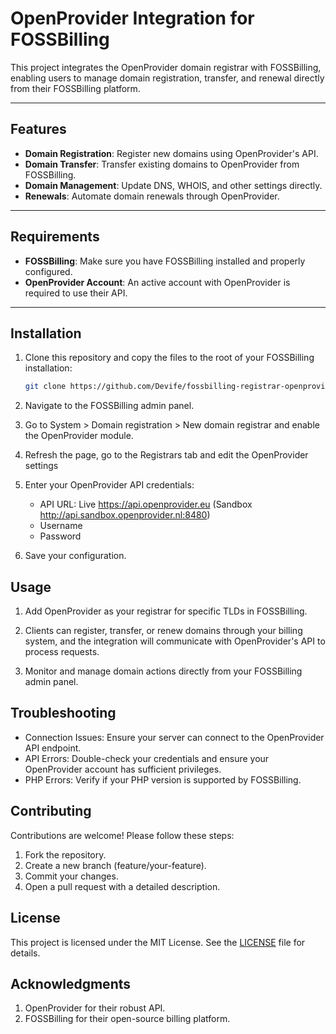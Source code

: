 # OpenProvider Integration for FOSSBilling

This project integrates the OpenProvider domain registrar with FOSSBilling, enabling users to manage domain registration, transfer, and renewal directly from their FOSSBilling platform.

---

## Features

- **Domain Registration**: Register new domains using OpenProvider's API.
- **Domain Transfer**: Transfer existing domains to OpenProvider from FOSSBilling.
- **Domain Management**: Update DNS, WHOIS, and other settings directly.
- **Renewals**: Automate domain renewals through OpenProvider.

---

## Requirements

- **FOSSBilling**: Make sure you have FOSSBilling installed and properly configured.
- **OpenProvider Account**: An active account with OpenProvider is required to use their API.

---

## Installation

1. Clone this repository and copy the files to the root of your FOSSBilling installation:
   ```bash
   git clone https://github.com/Devife/fossbilling-registrar-openprovider.git
   ```
1. Navigate to the FOSSBilling admin panel.

1. Go to System > Domain registration > New domain registrar and enable the OpenProvider module.

1. Refresh the page, go to the Registrars tab and edit the OpenProvider settings

1. Enter your OpenProvider API credentials:
   - API URL: Live https://api.openprovider.eu (Sandbox http://api.sandbox.openprovider.nl:8480)
   - Username
   - Password
1. Save your configuration.

## Usage

1. Add OpenProvider as your registrar for specific TLDs in FOSSBilling.

1. Clients can register, transfer, or renew domains through your billing system, and the integration will communicate with OpenProvider's API to process requests.

1. Monitor and manage domain actions directly from your FOSSBilling admin panel.

## Troubleshooting

- Connection Issues: Ensure your server can connect to the OpenProvider API endpoint.
- API Errors: Double-check your credentials and ensure your OpenProvider account has sufficient privileges.
- PHP Errors: Verify if your PHP version is supported by FOSSBilling.

## Contributing

Contributions are welcome! Please follow these steps:

1. Fork the repository.
1. Create a new branch (feature/your-feature).
1. Commit your changes.
1. Open a pull request with a detailed description.

## License

This project is licensed under the MIT License. See the [LICENSE](LICENSE) file for details.

## Acknowledgments

1. OpenProvider for their robust API.
1. FOSSBilling for their open-source billing platform.
